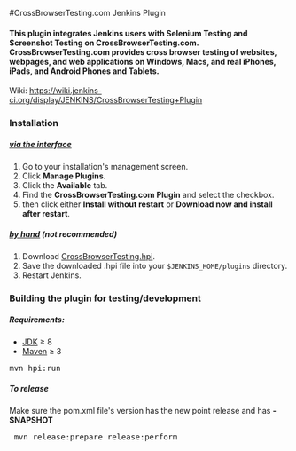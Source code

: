 #CrossBrowserTesting.com Jenkins Plugin
#### This plugin integrates Jenkins users with Selenium Testing and Screenshot Testing on CrossBrowserTesting.com. CrossBrowserTesting.com provides cross browser testing of websites, webpages, and web applications on Windows, Macs, and real iPhones, iPads, and Android Phones and Tablets.
Wiki: https://wiki.jenkins-ci.org/display/JENKINS/CrossBrowserTesting+Plugin

### Installation

##### [via the interface][jenkins_install_interface]
1. Go to your installation's management screen.
2. Click **Manage Plugins**.
3. Click the **Available** tab.
4. Find the **CrossBrowserTesting.com Plugin** and select the checkbox.
5. then click either **Install without restart** or **Download now and install after restart**.

##### [by hand][jenkins_install_byhand] (*not recommended*)
1. Download [CrossBrowserTesting.hpi][latest_version].
2. Save the downloaded .hpi file into your `$JENKINS_HOME/plugins` directory.
3. Restart Jenkins.

### Building the plugin for testing/development

##### Requirements:
- [JDK][java] &#8805; 8
- [Maven][maven] &#8805; 3

<pre>mvn hpi:run</pre>
##### To release
Make sure the pom.xml file's version has the new point release and has **-SNAPSHOT**
<pre> mvn release:prepare release:perform </pre>

[latest_version]: http://updates.jenkins-ci.org/latest/crossbrowsertesting.hpi
[maven]: https://maven.apache.org/index.html
[java]: http://www.oracle.com/technetwork/java/javase/downloads/index.html
[jenkins_install]: https://wiki.jenkins-ci.org/display/JENKINS/Plugins#Plugins-Howtoinstallplugins
[jenkins_install_interface]: https://wiki.jenkins-ci.org/display/JENKINS/Plugins#Plugins-Usingtheinterface
[jenkins_install_byhand]: https://wiki.jenkins-ci.org/display/JENKINS/Plugins#Plugins-Byhand
